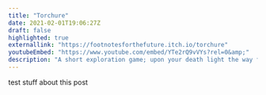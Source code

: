 ```yaml
---
title: "Torchure"
date: 2021-02-01T19:06:27Z
draft: false
highlighted: true
externallink: "https://footnotesforthefuture.itch.io/torchure"
youtubeEmbed: "https://www.youtube.com/embed/YTe2rQ9vVYs?rel=0&amp;"
description: "A short exploration game; upon your death light the way for subsequent explorers. The Malham Mob's second game jam!"
---
```

test stuff about this post

